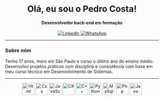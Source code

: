 <h1 align="center">Olá, eu sou o Pedro Costa!</h1>

<h4 align="center">Desenvolvedor back-end em formação</h4>

<p align="center">
  <a href="https://www.linkedin.com/in/pedrocosta6/" target="_blank">
    <img src="https://img.shields.io/badge/LinkedIn-0077B5?style=for-the-badge&logo=linkedin&logoColor=white" alt="LinkedIn">
  </a>
  <a href="https://wa.me/+5511956698052" target="_blank">
    <img src="https://img.shields.io/badge/WhatsApp-25D366?style=for-the-badge&logo=whatsapp&logoColor=white" alt="WhatsApp">
  </a>
</p>

---

### Sobre mim

Tenho 17 anos, moro em São Paulo e curso o último ano do ensino médio. Desenvolvo projetos práticos com disciplina e consistência com base em meu curso técnico em Desenvolvimento de Sistemas.

---

<p align="center">
  <img title="Html" src="https://cdn.jsdelivr.net/gh/devicons/devicon/icons/html5/html5-original.svg" width="40px"/>
  <img title="Css" src="https://cdn.jsdelivr.net/gh/devicons/devicon/icons/css3/css3-original.svg" width="40px"/>
  <img title="JavaScript" src="https://cdn.jsdelivr.net/gh/devicons/devicon/icons/javascript/javascript-original.svg" width="40px"/>
  <img title="C#" src="https://cdn.jsdelivr.net/gh/devicons/devicon/icons/csharp/csharp-original.svg" width="40px"/>
  <img title="C++" src="https://cdn.jsdelivr.net/gh/devicons/devicon/icons/cplusplus/cplusplus-original.svg" width="40px"/>
  <img title="Python" src="https://cdn.jsdelivr.net/gh/devicons/devicon/icons/python/python-original.svg" width="40px"/>
  <img title="MySql" src="https://cdn.jsdelivr.net/gh/devicons/devicon/icons/mysql/mysql-original.svg" width="40px"/>
  <img title="Php" src="https://cdn.jsdelivr.net/gh/devicons/devicon/icons/php/php-original.svg" width="40px"/>
  <img title="Java" src="https://cdn.jsdelivr.net/gh/devicons/devicon/icons/java/java-original.svg" width="40px"/>
</p>
